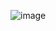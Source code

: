 ![image](https://user-images.githubusercontent.com/99121169/171357153-12ef2c9f-c254-4bab-a7d2-71e900d295b2.png)


<!--
**abd1bayev/abd1bayev** is a ✨ _special_ ✨ repository because its `README.md` (this file) appears on your GitHub profile.

Here are some ideas to get you started:

- 🔭 I’m currently working on ...
- 🌱 I’m currently learning ...
- 👯 I’m looking to collaborate on ...
- 🤔 I’m looking for help with ...
- 💬 Ask me about ...
- 📫 How to reach me: ...
- 😄 Pronouns: ...
- ⚡ Fun fact: ...
-->
